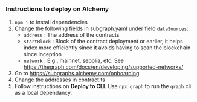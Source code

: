 ### Instructions to deploy on Alchemy
1. `npm i` to install dependencies 
2. Change the following fields in subgraph.yaml under field `dataSources`:
   - `address` : The address of the contracts
   - `startBlock` : Block of the contract deployment or earlier, it helps index more efficiently since it avoids having to scan the blockchain since inception
   - `network` : E.g., mainnet, sepolia, etc. See https://thegraph.com/docs/en/developing/supported-networks/
4. Go to https://subgraphs.alchemy.com/onboarding
5. Change the addresses in contract.ts
6. Follow instructions on **Deploy to CLI**. Use `npx graph` to run the `graph` cli as a local dependancy.
